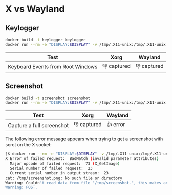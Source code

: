 # X vs Wayland

## Keylogger
````bash
docker build -t keylogger keylogger
docker run --rm -e "DISPLAY:$DISPLAY" -v /tmp/.X11-unix:/tmp/.X11-unix -u 1000 keylogger
````

|Test| Xorg	| Wayland | 
|----|-------|---------|
| Keyboard Events from Root Windows| :thumbsdown: captured | :thumbsdown: captured | 


## Screenshot
````bash
docker build -t screenshot screenshot
docker run --rm -e "DISPLAY:$DISPLAY" -v /tmp/.X11-unix:/tmp/.X11-unix -u 1000 screenshot > screenshot.png
````

|Test| Xorg	| Wayland | 
|----|-------|---------|
| Capture a full screenshot| :thumbsdown: captured | :thumbsup: error| 

The following error message appears when trying to get a screenshot with scrot on the X socket: 
````bash
]$ docker run --rm -e "DISPLAY:$DISPLAY" -v /tmp/.X11-unix:/tmp/.X11-unix -u 1000 screenshot > screenshot.png
X Error of failed request:  BadMatch (invalid parameter attributes)
  Major opcode of failed request:  73 (X_GetImage)
  Serial number of failed request:  23
  Current serial number in output stream:  23
cat: /tmp/screenshot.png: No such file or directory
Warning: Couldn't read data from file "/tmp/screenshot-", this makes an empty 
Warning: POST.
````




